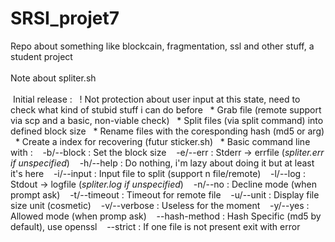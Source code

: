 # SRSI_projet7
Repo about something like blockcain, fragmentation, ssl and other stuff, a student project<br>
<br>
Note about spliter.sh<br>
<br>
&nbsp;Initial release :
&nbsp;&nbsp;! Not protection about user input at this state, need to check what kind of stubid stuff i can do before
&nbsp;&nbsp;* Grab file (remote support via scp and a basic, non-viable check)
&nbsp;&nbsp;* Split files (via split command) into defined block size
&nbsp;&nbsp;* Rename files with the coresponding hash (md5 or arg)
&nbsp;&nbsp;* Create a index for recovering (futur sticker.sh)
&nbsp;&nbsp;* Basic command line with :
&nbsp;&nbsp;&nbsp;-b/--block    : Set the block size
&nbsp;&nbsp;&nbsp;-e/--err      : Stderr -> errfile (*spliter.err if unspecified*)
&nbsp;&nbsp;&nbsp;-h/--help     : Do nothing, i'm lazy about doing it but at least it's here
&nbsp;&nbsp;&nbsp;-i/--input    : Input file to split (support n file/remote)
&nbsp;&nbsp;&nbsp;-l/--log      : Stdout -> logfile (*spliter.log if unspecified*)
&nbsp;&nbsp;&nbsp;-n/--no       : Decline mode (when prompt ask)
&nbsp;&nbsp;&nbsp;-t/--timeout  : Timeout for remote file 
&nbsp;&nbsp;&nbsp;-u/--unit     : Display file size unit (cosmetic)
&nbsp;&nbsp;&nbsp;-v/--verbose  : Useless for the moment
&nbsp;&nbsp;&nbsp;-y/--yes      : Allowed mode (when promp ask)
&nbsp;&nbsp;&nbsp;--hash-method : Hash Specific (md5 by default), use openssl
&nbsp;&nbsp;&nbsp;--strict      : If one file is not present exit with error
